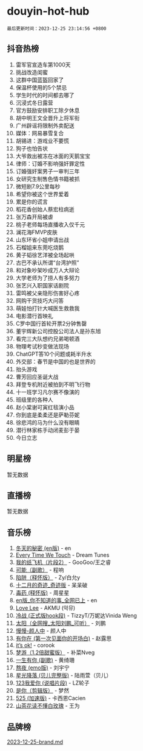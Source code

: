 # douyin-hot-hub

`最后更新时间：2023-12-25 23:14:56 +0800`

## 抖音热榜

1. 雷军官宣造车第1000天
1. 挑战改造闺蜜
1. 这群中国蓝盔回家了
1. 保温杯使用的5个禁忌
1. 学生时代的时间都去哪了
1. 沉浸式冬日露营
1. 官方鼓励安排职工除夕休息
1. 胡中明王文全晋升上将军衔
1. 广州辟谣将限制外卖配送
1. 媒体：网易暴雪复合
1. 胡锡进：游戏业不要慌
1. 狗子也怕告状
1. 大爷救出被冻在冰面的天鹅宝宝
1. 律师：订婚不影响强奸罪定性
1. 订婚强奸案男子一审判三年
1. 女研究生制售色情书籍被抓
1. 微短剧7.9公里每秒
1. 希望你被这个世界爱着
1. 累是你的谎言
1. 稻花香创始人蔡宏柱病逝
1. 张万森开局被虐
1. 桃子老师每场直播收入仅千元
1. 澜花海FMVP皮肤
1. 山东环省小姐申请出战
1. 石榴姐来东莞吃烧鹅
1. 黄子韬徐艺洋被全场起哄
1. 古巴不承认所谓“台湾护照”
1. 和对象吵架吵成万人大辩论
1. 大学老师为了捞人有多努力
1. 张艺兴入职国家话剧院
1. 雷鸣被父亲隐形伤害好心疼
1. 网购干货技巧大问答
1. 萌娃怕打针大喊医生救救我
1. 电影潜行首映礼
1. C罗中国行首轮开票2分钟售罄
1. 董宇辉新公司控股公司法人是孙东旭
1. 看完三大队想约兄弟喝顿酒
1. 物理考试秒变做法现场
1. ChatGPT答10个问题或耗半升水
1. 外交部：春节是中国的也是世界的
1. 抬头游戏
1. 曹芳回应圣诞大战
1. 拜登专机附近被拍到不明飞行物
1. 十一班学习凡尔赛不像演的
1. 班级里的各种人
1. 赵小棠谢可寅红毯演小品
1. 你到底是柔柔还是萨勒芬妮
1. 徐悲鸿的马为什么没有眼睛
1. 潜行林家栋手动闭麦彭于晏
1. 今日立志

## 明星榜

暂无数据

## 直播榜

暂无数据

## 音乐榜

1. [冬天的秘密 (en版)](https://sf6-cdn-tos.douyinstatic.com/obj/tos-cn-ve-2774/okIuMHDdzyf3FjGK4Lphe1vfHcQaPIHAg0Z4CR) - en
1. [Every Time We Touch](https://sf6-cdn-tos.douyinstatic.com/obj/tos-cn-ve-2774/ogN6lUKQeBBfEVhIOMikG1CcJjugxk1tztZyhP) - Dream Tunes
1. [我的纸飞机（片段2）](https://sf3-cdn-tos.douyinstatic.com/obj/tos-cn-ve-2774/oM2ZrKcg2CD5AeRB2gkeXOFB1IxAGJdZPazYHf) - GooGoo/王之睿
1. [可能（副歌）](https://sf3-cdn-tos.douyinstatic.com/obj/tos-cn-ve-2774/cde1731888894259b333569393c2fb51) - 程响
1. [陷阱（释怀版）](https://sf3-cdn-tos.douyinstatic.com/obj/tos-cn-ve-2774/oE8C21LeZrzKLDFfQYgMzx4GAIHageG5IzayY7) - Zy/白允y
1. [十二月的奇迹_奇迹版](https://sf6-cdn-tos.douyinstatic.com/obj/tos-cn-ve-2774/oMslvA9FBzGMGHnyUuoiiUjtIAXfMz6tzwByW8) - 呆呆破
1. [毒药 (释怀版)](https://sf3-cdn-tos.douyinstatic.com/obj/tos-cn-ve-2774/oYILMEAzspdZBIzy4frJNB8ZHPHWAhiwowd4Ad) - 周星星
1. [en版_你不知道的事_全网已上](https://sf6-cdn-tos.douyinstatic.com/obj/tos-cn-ve-2774/o4QbYLDezHUtFyDKdF9XfmPhIewaqEQAggj6Cb) - en
1. [Love Lee](https://sf6-cdn-tos.douyinstatic.com/obj/tos-cn-ve-2774/o05GbkJGbCBTdDnMtB0fwOYgkeZp23vrWQDQBS) - AKMU (악뮤)
1. [冷战 (正式版hook段)](https://sf3-cdn-tos.douyinstatic.com/obj/tos-cn-ve-2774/oMuEoiBasWApEMVDgNiI8VAByNmwo5J0pyf8Yx) - TizzyT/万妮达Vinida Weng
1. [太阳（全网搜_太阳刘鹏_可听）](https://sf3-cdn-tos.douyinstatic.com/obj/tos-cn-ve-2774/ogWbyIQnlBFImVbeDocRdCIYtBHlbJXgfZMvgz) - 刘鹏
1. [慢慢-颜人中](https://sf3-cdn-tos.douyinstatic.com/obj/tos-cn-ve-2774/ocjHNfBXdBxQNC8ZGAeoLMFTUgtBg8bkExunDC) - 颜人中
1. [有你在 (第一次见面你的开场白)](https://sf6-cdn-tos.douyinstatic.com/obj/tos-cn-ve-2774/oAthrQ3ClJBfI57uBoFEgNDYtNCZ0TSYQQfxQ0) - 赵露思
1. [it’s ok!](https://sf3-cdn-tos.douyinstatic.com/obj/tos-cn-ve-2774/0fc4d0ee28444bd0ab76e8b7c0003f52) - corook
1. [梦游（1.2倍甜蜜版）](https://sf6-cdn-tos.douyinstatic.com/obj/tos-cn-ve-2774/o4gyAUm8hwufoEABmwVIiQtHsFuGzAEEWtNMzo) - 补菜Nveg
1. [一生有你 (副歌)](https://sf6-cdn-tos.douyinstatic.com/obj/tos-cn-ve-2774/o8xzM8HLaQzgMiJ96FKAWCenIuzkFpfClDdmeW) - 黄绮珊
1. [熬夜 (emo版)](https://sf3-cdn-tos.douyinstatic.com/obj/tos-cn-ve-2774/ocQZvZErLThAfNQOtBZ178gQDfCDFBL9iB5lvY) - 刘宇宁
1. [星光降落 (贝儿完整版)](https://sf6-cdn-tos.douyinstatic.com/obj/tos-cn-ve-2774/okwB9hAwyAtsFFkFBzAX1hOOfQuIoMNs0W2Mwr) - 陆雨萱（贝儿）
1. [123我爱你 (说唱片段)](https://sf3-cdn-tos.douyinstatic.com/obj/tos-cn-ve-2774/oYCWFpY0hL9kda0dQKIGDYeKYfQmAse0DgpDjz) - LZ轮子
1. [是你（剪辑版）](https://sf3-cdn-tos.douyinstatic.com/obj/tos-cn-ve-2774/46019dae783c4c969944217fe1cfafc4) - 梦然
1. [525 (加速版)](https://sf6-cdn-tos.douyinstatic.com/obj/tos-cn-ve-2774/oIfKCtqfDyP8Vc9FpAPgWMyezT6LnDT1abRwGg) - 卡西恩Cacien
1. [山茶花读不懂白玫瑰](https://sf6-cdn-tos.douyinstatic.com/obj/tos-cn-ve-2774/osfn8B7DktrRHEPJgPCfDbw7QDQEkwC16BxZg9) - 王为

## 品牌榜

[2023-12-25-brand.md](2023-12-25-brand.md)
